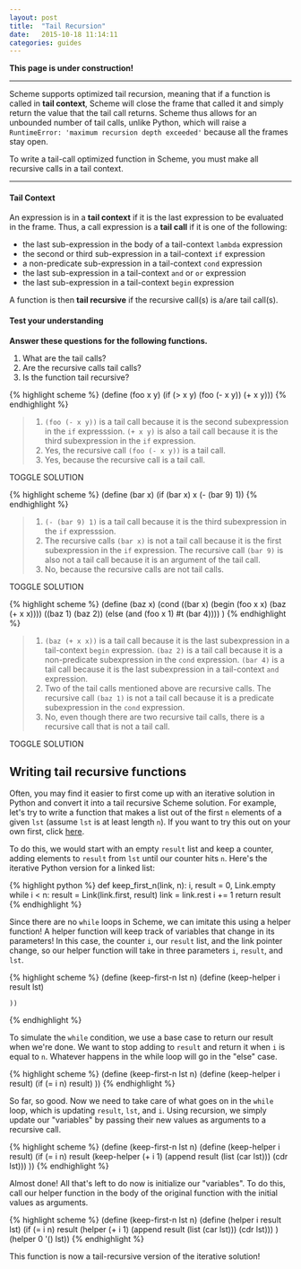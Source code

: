 ```yaml
---
layout: post
title:  "Tail Recursion"
date:   2015-10-18 11:14:11
categories: guides
---
```

**This page is under construction!**

----

Scheme supports optimized tail recursion, meaning that if a function is called in **tail context**, Scheme will close the frame that called it and simply return the value that the tail call returns. Scheme thus allows for an unbounded number of tail calls, unlike Python, which will raise a `RuntimeError: 'maximum recursion depth exceeded'` because all the frames stay open. 

To write a tail-call optimized function in Scheme, you must make all recursive calls in a tail context.

---

#### Tail Context 
An expression is in a **tail context** if it is the last expression to be evaluated in the frame. Thus, a call expression is a **tail call** if it is one of the following:  

* the last sub-expression in the body of a tail-context `lambda` expression
* the second or third sub-expression in a tail-context `if` expression
* a non-predicate sub-expression in a tail-context `cond` expression
* the last sub-expression in a tail-context `and` or `or` expression
* the last sub-expression in a tail-context `begin` expression

A function is then **tail recursive** if the recursive call(s) is a/are tail call(s).

#### Test your understanding  

**Answer these questions for the following functions.**    

1. What are the tail calls?   
2. Are the recursive calls tail calls?   
3. Is the function tail recursive?   

{% highlight scheme %}
(define (foo x y)
    (if (> x y) 
        (foo (- x y)) 
        (+ x y)))
{% endhighlight %}

<blockquote class="solution">
<ol>
  <li> <code>(foo (- x y))</code> is a tail call because it is the second subexpression in the <code>if</code> expresssion. <code>(+ x y)</code> is also a tail call because it is the third subexpression in the <code>if</code> expression.  </li>
  <li> Yes, the recursive call <code>(foo (- x y))</code> is a tail call.  </li>
  <li> Yes, because the recursive call is a tail call.</li>
</ol>
</blockquote>

<a class="btn btn-default solution-toggle">TOGGLE SOLUTION</a>

{% highlight scheme %}
(define (bar x)
    (if (bar x) x
        (- (bar 9) 1))
{% endhighlight %}

<blockquote class="solution-2">
<ol>
<li><code>(- (bar 9) 1)</code> is a tail call because it is the third subexpression in the <code>if</code> expresssion.</li>
<li>The recursive calls <code>(bar x)</code> is not a tail call because it is the first subexpression in the <code>if</code> expression. The recursive call <code>(bar 9)</code> is also not a tail call because it is an argument of the tail call.</li>
<li>No, because the recursive calls are not tail calls.</li>
</ol>
</blockquote>

<a class="btn btn-default solution-toggle-2">TOGGLE SOLUTION</a>

{% highlight scheme %}
(define (baz x)
    (cond ((bar x) (begin (foo x x) (baz (+ x x))))
        ((baz 1) (baz 2))
        (else (and (foo x 1) #t (bar 4))))
      )
{% endhighlight %}

<blockquote class="solution-3">
<ol>
<li><code>(baz (+ x x))</code> is a tail call because it is the last subexpression in a tail-context <code>begin</code> expression. <code>(baz 2)</code> is a tail call because it is a non-predicate subexpression in the <code>cond</code> expression. <code>(bar 4)</code> is a tail call because it is the last subexpression in a tail-context <code>and</code> expression.</li>  
<li>Two of the tail calls mentioned above are recursive calls. The recursive call <code>(baz 1)</code> is not a tail call because it is a predicate subexpression in the <code>cond</code> expression.  </li>
<li>No, even though there are two recursive tail calls, there is a recursive call that is not a tail call.</li>
</ol>
</blockquote>
<a class="btn btn-default solution-toggle-3">TOGGLE SOLUTION</a>

<a name="keep" class="anchor"></a>

## Writing tail recursive functions
Often, you may find it easier to first come up with an iterative solution in Python and convert it into a tail recursive Scheme solution. For example, let's try to write a function that makes a list out of the first `n` elements of a given `lst` (assume `lst` is at least length `n`). If you want to try this out on your own first, click [here](/cs61a-resources/practice-problems/final.html#tail).

To do this, we would start with an empty `result` list and keep a counter, adding elements to `result` from `lst` until our counter hits `n`. Here's the iterative Python version for a linked list:  
    
{% highlight python %}
def keep_first_n(link, n):
    i, result = 0, Link.empty
    while i < n:
        result = Link(link.first, result)
        link = link.rest
        i += 1
    return result
{% endhighlight %}

Since there are no `while` loops in Scheme, we can imitate this using a helper function! A helper function will keep track of variables that change in its parameters! In this case, the counter `i`, our `result` list, and the link pointer change, so our helper function will take in three parameters `i`, `result`, and `lst`.
    
{% highlight scheme %}
(define (keep-first-n lst n)
  (define (keep-helper i result lst)

    ))
{% endhighlight %}

To simulate the `while` condition, we use a base case to return our result when we're done. We want to stop adding to `result` and return it when `i` is equal to `n`. Whatever happens in the while loop will go in the "else" case.
  
{% highlight scheme %}
(define (keep-first-n lst n)
  (define (keep-helper i result)
      (if (= i n) result)
    ))
{% endhighlight %}

So far, so good. Now we need to take care of what goes on in the `while` loop, which is updating `result`, `lst`, and `i`. Using recursion, we simply update our "variables" by passing their new values as arguments to a recursive call.

{% highlight scheme %}
(define (keep-first-n lst n)
  (define (keep-helper i result)
      (if (= i n) result
        (keep-helper (+ i 1) (append result (list (car lst))) (cdr lst)))
    ))
{% endhighlight %}

Almost done! All that's left to do now is initialize our "variables". To do this, call our helper function in the body of the original function with the initial values as arguments.

{% highlight scheme %}
(define (keep-first-n lst n)
  (define (helper i result lst)
      (if (= i n) result
        (helper (+ i 1) (append result (list (car lst))) (cdr lst)))
    )
  (helper 0 '() lst))
{% endhighlight %}

This function is now a tail-recursive version of the iterative solution!
